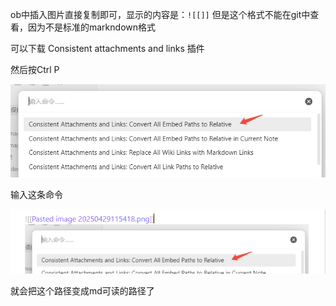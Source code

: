 ob中插入图片直接复制即可，显示的内容是：`![[]]`
但是这个格式不能在git中查看，因为不是标准的markndown格式

可以下载 Consistent attachments and links 插件

然后按Ctrl P 

![Pasted image 20250429115418.png](Pasted%20image%2020250429115418.png)

输入这条命令

![Pasted image 20250429115431.png](Pasted%20image%2020250429115431.png)

就会把这个路径变成md可读的路径了
